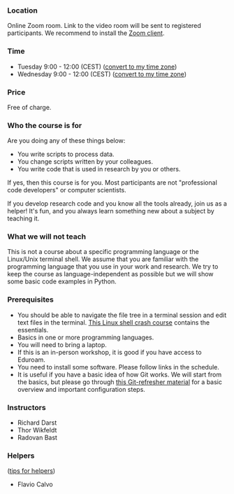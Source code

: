 

### Location

Online Zoom room.
Link to the video room will be sent to registered participants.
We recommend to install the [Zoom client](https://zoom.us/download).


### Time

- Tuesday 9:00 - 12:00 (CEST)
  ([convert to my time zone](https://www.timeanddate.com/worldclock/fixedtime.html?msg=CodeRefinery-workshop&iso=20200407T07&ah=3))
- Wednesday 9:00 - 12:00 (CEST)
  ([convert to my time zone](https://www.timeanddate.com/worldclock/fixedtime.html?msg=CodeRefinery-workshop&iso=20200408T07&ah=3))


### Price

Free of charge.


### Who the course is for

Are you doing any of these things below:
- You write scripts to process data.
- You change scripts written by your colleagues.
- You write code that is used in research by you or others.

If yes, then this course is for you.  Most participants are not
"professional code developers" or computer scientists.

If you develop research code and you know all the tools
already, join us as a helper! It's fun, and you always learn
something new about a subject by teaching it.


### What we will not teach

This is not a course about a specific programming language or
the Linux/Unix terminal shell.  We assume that you are familiar with the programming
language that you use in your work and research.  We try to keep the course as
language-independent as possible but we will show some basic code examples in
Python.


### Prerequisites

- You should be able to navigate the file tree in a terminal session and edit
  text files in the terminal.
  [This Linux shell crash course](https://scicomp.aalto.fi/scicomp/shell.html)
  contains the essentials.
- Basics in one or more programming languages.
- You will need to bring a laptop.
- If this is an in-person workshop, it is good if you have access to Eduroam.
- You need to install some software. Please follow links in the schedule.
- It is useful if you have a basic idea of how Git works. We will start from
  the basics, but please go through
  [this Git-refresher material](https://coderefinery.github.io/git-refresher/)
  for a basic overview and important configuration steps.


### Instructors

- Richard Darst
- Thor Wikfeldt
- Radovan Bast


### Helpers

([tips for helpers](https://github.com/coderefinery/manuals/blob/master/helping-and-teaching.md))

- Flavio Calvo
